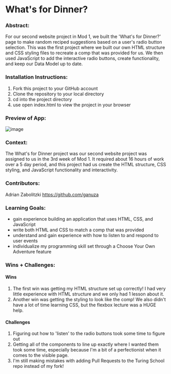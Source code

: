 # What's for Dinner? 

### Abstract:
[//]: <> (Briefly describe what you built and its features. What problem is the app solving? How does this application solve that problem?)
For our second website project in Mod 1, we built the 'What's for Dinner?' page to make random reciped suggestions based on a user's radio button selection.  This was the first project where we built our own HTML structure and CSS styling files to recreate a comp that was provided for us.  We then used JavaScript to add the interactive radio buttons, create functionality, and keep our Data Model up to date. 

### Installation Instructions:
[//]: <> (What steps does a person have to take to get your app cloned down and running?)
1. Fork this project to your GitHub account
2. Clone the repository to your local directory
3. cd into the project directory
4. use open index.html to view the project in your browser

### Preview of App:
[//]: <> (Provide ONE gif or screenshot of your application - choose the "coolest" piece of functionality to show off.)

![image](https://github.com/ganuza/whats-for-dinner-az/assets/31826116/2ba620dd-b2e6-427e-a8c8-bc84ad073d12)


### Context:
[//]: <> (Give some context for the project here. How long did you have to work on it? How far into the Turing program are you?)
The What's for Dinner project was our second website project was assigned to us in the 3rd week of Mod 1.  It required about 16 hours of work over a 5 day period, and this project had us create the HTML structure, CSS styling, and JavaScript functionality and interactivity.

### Contributors:
[//]: <> (Who worked on this application? Link to their GitHubs.)
Adrian Zabolitzki
https://github.com/ganuza

### Learning Goals:
[//]: <> (What were the learning goals of this project? What tech did you work with?)
- gain experience building an application that uses HTML, CSS, and JavaScript
- write both HTML and CSS to match a comp that was provided
- understand and gain experience with how to listen to and respond to user events
- individualize my programming skill set through a Choose Your Own Adventure feature
### Wins + Challenges:
[//]: <> (What are 2-3 wins you have from this project? What were some challenges you faced - and how did you get over them?)
#### Wins
1. The first win was getting my HTML structure set up correctly!  I had very little experience with HTML structure and we only had 1 lesson about it.
2. Another win was getting the styling to look like the comp!  We also didn't have a lot of time learning CSS, but the flexbox lecture was a HUGE help.

#### Challenges
1. Figuring out how to 'listen' to the radio buttons took some time to figure out
2. Getting all of the components to line up exactly where I wanted them took some time, especially because I'm a bit of a perfectionist when it comes to the visible page.
3. I'm still making mistakes with adding Pull Requests to the Turing School repo instead of my fork!
